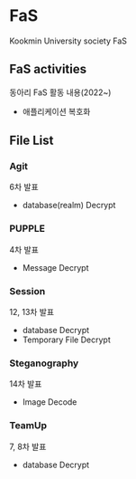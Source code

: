 # FaS
Kookmin University society FaS

## FaS activities
동아리 FaS 활동 내용(2022~)
+ 애플리케이션 복호화

## File List
### Agit
6차 발표
+ database(realm) Decrypt
### PUPPLE
4차 발표
+ Message Decrypt
### Session
12, 13차 발표
+ database Decrypt
+ Temporary File Decrypt
### Steganography
14차 발표
+ Image Decode
### TeamUp
7, 8차 발표
+ database Decrypt
